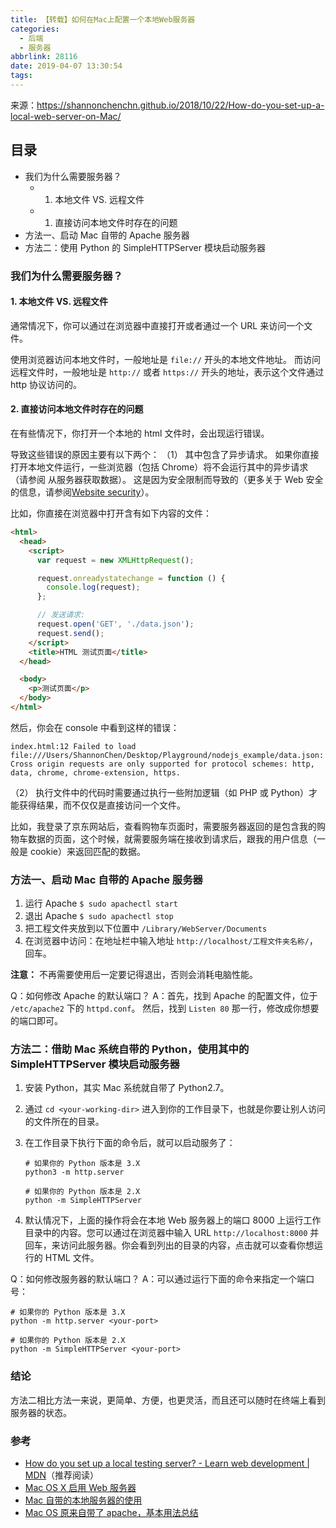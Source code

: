 ```yaml
---
title: 【转载】如何在Mac上配置一个本地Web服务器
categories:
  - 后端
  - 服务器
abbrlink: 28116
date: 2019-04-07 13:30:54
tags:
---
```


来源：https://shannonchenchn.github.io/2018/10/22/How-do-you-set-up-a-local-web-server-on-Mac/

## 目录

- 我们为什么需要服务器？
  - 1. 本地文件 VS. 远程文件
  - 1. 直接访问本地文件时存在的问题
- 方法一、启动 Mac 自带的 Apache 服务器
- 方法二：使用 Python 的 SimpleHTTPServer 模块启动服务器

### 我们为什么需要服务器？

#### 1. 本地文件 VS. 远程文件

通常情况下，你可以通过在浏览器中直接打开或者通过一个 URL 来访问一个文件。

使用浏览器访问本地文件时，一般地址是 `file://` 开头的本地文件地址。
而访问远程文件时，一般地址是 `http://` 或者 `https://` 开头的地址，表示这个文件通过 http 协议访问的。

#### 2. 直接访问本地文件时存在的问题

在有些情况下，你打开一个本地的 html 文件时，会出现运行错误。

导致这些错误的原因主要有以下两个：
（1） 其中包含了异步请求。 如果你直接打开本地文件运行，一些浏览器（包括 Chrome）将不会运行其中的异步请求（请参阅 从服务器获取数据）。 这是因为安全限制而导致的（更多关于 Web 安全的信息，请参阅[Website security](https://developer.mozilla.org/en-US/docs/Learn/Server-side/First_steps/Website_security)）。

比如，你直接在浏览器中打开含有如下内容的文件：

```html
<html>
  <head>
    <script>
      var request = new XMLHttpRequest();

      request.onreadystatechange = function () {
        console.log(request);
      };

      // 发送请求:
      request.open('GET', './data.json');
      request.send();
    </script>
    <title>HTML 测试页面</title>
  </head>

  <body>
    <p>测试页面</p>
  </body>
</html>
```

然后，你会在 console 中看到这样的错误：

```shell
index.html:12 Failed to load file:///Users/ShannonChen/Desktop/Playground/nodejs_example/data.json: Cross origin requests are only supported for protocol schemes: http, data, chrome, chrome-extension, https.
```

（2） 执行文件中的代码时需要通过执行一些附加逻辑（如 PHP 或 Python）才能获得结果，而不仅仅是直接访问一个文件。

比如，我登录了京东网站后，查看购物车页面时，需要服务器返回的是包含我的购物车数据的页面，这个时候，就需要服务端在接收到请求后，跟我的用户信息（一般是 cookie）来返回匹配的数据。

### 方法一、启动 Mac 自带的 Apache 服务器

1. 运行 Apache `$ sudo apachectl start`
2. 退出 Apache `$ sudo apachectl stop`
3. 把工程文件夹放到以下位置中 `/Library/WebServer/Documents`
4. 在浏览器中访问：在地址栏中输入地址 `http://localhost/工程文件夹名称/`，回车。

**注意：** 不再需要使用后一定要记得退出，否则会消耗电脑性能。

Q：如何修改 Apache 的默认端口？
A：首先，找到 Apache 的配置文件，位于 `/etc/apache2` 下的 `httpd.conf`。
然后，找到 `Listen 80` 那一行，修改成你想要的端口即可。

### 方法二：借助 Mac 系统自带的 Python，使用其中的 SimpleHTTPServer 模块启动服务器

1. 安装 Python，其实 Mac 系统就自带了 Python2.7。

2. 通过 `cd <your-working-dir>` 进入到你的工作目录下，也就是你要让别人访问的文件所在的目录。

3. 在工作目录下执行下面的命令后，就可以启动服务了：

   ```shell
   # 如果你的 Python 版本是 3.X
   python3 -m http.server

   # 如果你的 Python 版本是 2.X
   python -m SimpleHTTPServer
   ```

4. 默认情况下，上面的操作将会在本地 Web 服务器上的端口 8000 上运行工作目录中的内容。您可以通过在浏览器中输入 URL `http://localhost:8000` 并回车，来访问此服务器。你会看到列出的目录的内容，点击就可以查看你想运行的 HTML 文件。

Q：如何修改服务器的默认端口？
A：可以通过运行下面的命令来指定一个端口号：

```shell
# 如果你的 Python 版本是 3.X
python -m http.server <your-port>

# 如果你的 Python 版本是 2.X
python -m SimpleHTTPServer <your-port>
```

### 结论

方法二相比方法一来说，更简单、方便，也更灵活，而且还可以随时在终端上看到服务器的状态。

### 参考

- [How do you set up a local testing server? - Learn web development | MDN](https://developer.mozilla.org/en-US/docs/Learn/Common_questions/set_up_a_local_testing_server)（推荐阅读）
- [Mac OS X 启用 Web 服务器](https://www.jianshu.com/p/d006a34a343f)
- [Mac 自带的本地服务器的使用](http://www.jianshu.com/p/90d5fa728861)
- [Mac OS 原来自带了 apache，基本用法总结](https://blog.csdn.net/seafishyls/article/details/44546809)
